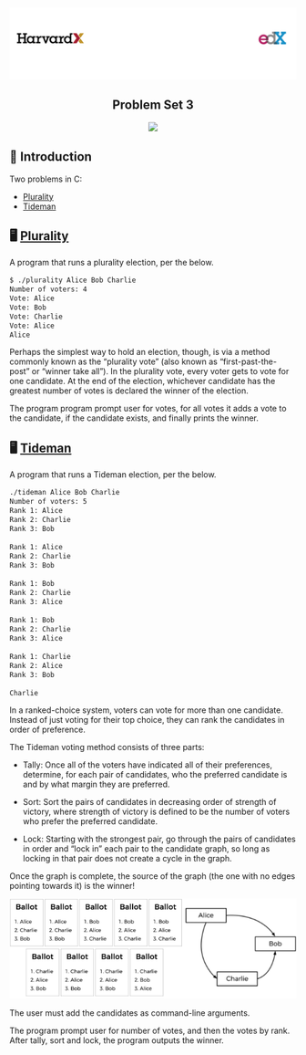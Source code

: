 <img alt="Header" src=../assets/header.png />

<h2 align="center">
  Problem Set 3
</h2>

<p align="center">
  <img src="https://img.shields.io/badge/c%20-%2300599C.svg?&style=for-the-badge&logo=c&logoColor=white"/>
</p>

## :rocket: Introduction

Two problems in C:

- [Plurality](#desktop_computer-plurality)
- [Tideman](#desktop_computer-tideman)

## :desktop_computer: [Plurality](https://cs50.harvard.edu/x/2020/psets/3/plurality/)

A program that runs a plurality election, per the below.

```
$ ./plurality Alice Bob Charlie
Number of voters: 4
Vote: Alice
Vote: Bob
Vote: Charlie
Vote: Alice
Alice
```
Perhaps the simplest way to hold an election, though, is via a method commonly known as the “plurality vote” (also known as “first-past-the-post” or “winner take all”). In the plurality vote, every voter gets to vote for one candidate. At the end of the election, whichever candidate has the greatest number of votes is declared the winner of the election.

The program program prompt user for votes, for all votes it adds a vote to the candidate, if the candidate exists, and finally prints the winner.

## :desktop_computer: [Tideman](https://cs50.harvard.edu/x/2020/psets/3/tideman/)

A program that runs a Tideman election, per the below.

```
./tideman Alice Bob Charlie
Number of voters: 5
Rank 1: Alice
Rank 2: Charlie
Rank 3: Bob

Rank 1: Alice
Rank 2: Charlie
Rank 3: Bob

Rank 1: Bob
Rank 2: Charlie
Rank 3: Alice

Rank 1: Bob
Rank 2: Charlie
Rank 3: Alice

Rank 1: Charlie
Rank 2: Alice
Rank 3: Bob

Charlie
```

In a ranked-choice system, voters can vote for more than one candidate. Instead of just voting for their top choice, they can rank the candidates in order of preference.

The Tideman voting method consists of three parts:

- Tally: Once all of the voters have indicated all of their preferences, determine, for each pair of candidates, who the preferred candidate is and by what margin they are preferred.

- Sort: Sort the pairs of candidates in decreasing order of strength of victory, where strength of victory is defined to be the number of voters who prefer the preferred candidate.

- Lock: Starting with the strongest pair, go through the pairs of candidates in order and “lock in” each pair to the candidate graph, so long as locking in that pair does not create a cycle in the graph.

Once the graph is complete, the source of the graph (the one with no edges pointing towards it) is the winner!

<img alt="Header" src=./assets/tideman.png />

The user must add the candidates as command-line arguments.

The program prompt user for number of votes, and then the votes by rank. After tally, sort and lock, the program outputs the winner.
